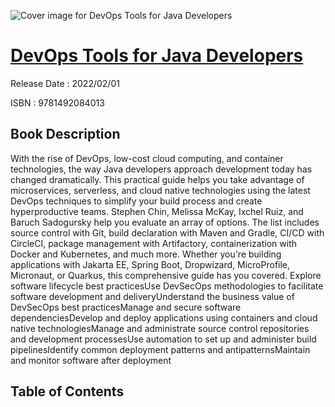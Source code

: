 ![Cover image for DevOps Tools for Java Developers](https://imgdetail.ebookreading.net/cover/cover/202109/EB9781492084013.jpg)

[DevOps Tools for Java Developers](https://ebookreading.net/view/book/DevOps+Tools+for+Java+Developers-EB9781492084013_1.html "DevOps Tools for Java Developers")
====================================================================================================================

Release Date : 2022/02/01

ISBN : 9781492084013

Book Description
-----------------

With the rise of DevOps, low-cost cloud computing, and container technologies, the way Java developers approach development today has changed dramatically. This practical guide helps you take advantage of microservices, serverless, and cloud native technologies using the latest DevOps techniques to simplify your build process and create hyperproductive teams.
Stephen Chin, Melissa McKay, Ixchel Ruiz, and Baruch Sadogursky help you evaluate an array of options. The list includes source control with Git, build declaration with Maven and Gradle, CI/CD with CircleCI, package management with Artifactory, containerization with Docker and Kubernetes, and much more. Whether you're building applications with Jakarta EE, Spring Boot, Dropwizard, MicroProfile, Micronaut, or Quarkus, this comprehensive guide has you covered.
Explore software lifecycle best practicesUse DevSecOps methodologies to facilitate software development and deliveryUnderstand the business value of DevSecOps best practicesManage and secure software dependenciesDevelop and deploy applications using containers and cloud native technologiesManage and administrate source control repositories and development processesUse automation to set up and administer build pipelinesIdentify common deployment patterns and antipatternsMaintain and monitor software after deployment

Table of Contents
-----------------

